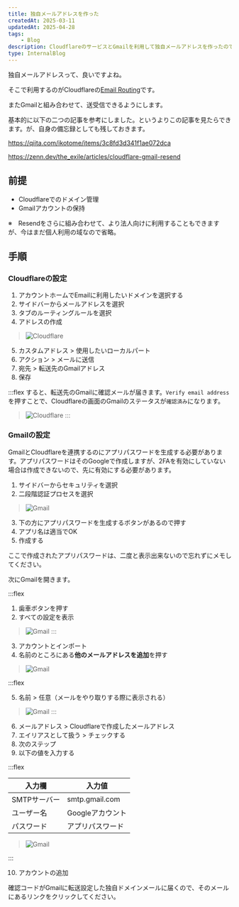 ```yaml
---
title: 独自メールアドレスを作った
createdAt: 2025-03-11
updatedAt: 2025-04-28
tags: 
    - Blog
description: CloudflareのサービスとGmailを利用して独自メールアドレスを作ったので、備忘録。
type: InternalBlog
---
```


独自メールアドレスって、良いですよね。

そこで利用するのがCloudflareの[Email Routing](https://www.cloudflare.com/ja-jp/developer-platform/products/email-routing/)です。

またGmailと組み合わせて、送受信できるようにします。

基本的に以下の二つの記事を参考にしました。というよりこの記事を見たらできます。が、自身の備忘録としても残しておきます。

https://qiita.com/ikotome/items/3c8fd3d341f1ae072dca

https://zenn.dev/the_exile/articles/cloudflare-gmail-resend

## 前提

- Cloudflareでのドメイン管理
- Gmailアカウントの保持

※　Resendをさらに組み合わせて、より法人向けに利用することもできますが、今はまだ個人利用の域なので省略。

## 手順

### Cloudflareの設定

1. アカウントホームでEmailに利用したいドメインを選択する
2. サイドバーからメールアドレスを選択
3. タブのルーティングルールを選択
4. アドレスの作成

> ![Cloudflare](/asset/blog/create-own-email-address/1.webp)

5. カスタムアドレス > 使用したいローカルパート
6. アクション > メールに送信
7. 宛先 > 転送先のGmailアドレス
8. 保存

:::flex
すると、転送先のGmailに確認メールが届きます。`Verify email address`を押すことで、Cloudflareの画面のGmailのステータスが`確認済み`になります。

> ![Cloudflare](/asset/blog/create-own-email-address/2.webp)
:::



### Gmailの設定

GmailとCloudflareを連携するのにアプリパスワードを生成する必要があります。アプリパスワードはそのGoogleで作成しますが、2FAを有効にしていない場合は作成できないので、先に有効にする必要があります。

1. サイドバーからセキュリティを選択
2. 二段階認証プロセスを選択

> ![Gmail](/asset/blog/create-own-email-address/3.webp)

3. 下の方にアプリパスワードを生成するボタンがあるので押す
4. アプリ名は適当でOK
5. 作成する

ここで作成されたアプリパスワードは、二度と表示出来ないので忘れずにメモしてください。

次にGmailを開きます。

:::flex
1. 歯車ボタンを押す
2. すべての設定を表示

> ![Gmail](/asset/blog/create-own-email-address/4.webp)
:::
3. アカウントとインポート
4. 名前のところにある**他のメールアドレスを追加**を押す

> ![Gmail](/asset/blog/create-own-email-address/5.webp)

:::flex

5. 名前 > 任意（メールをやり取りする際に表示される）

> ![Gmail](/asset/blog/create-own-email-address/6.webp)
:::

6. メールアドレス > Cloudflareで作成したメールアドレス
7. エイリアスとして扱う > チェックする
8. 次のステップ
9. 以下の値を入力する

:::flex

|入力欄|入力値|
|---|---|
|SMTPサーバー|smtp.gmail.com|
|ユーザー名|Googleアカウント|
|パスワード|アプリパスワード|

> ![Gmail](/asset/blog/create-own-email-address/7.webp)

:::

10. アカウントの追加

確認コードがGmailに転送設定した独自ドメインメールに届くので、そのメールにあるリンクをクリックしてください。
